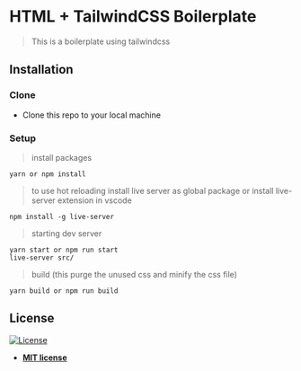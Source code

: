 # HTML + TailwindCSS Boilerplate

> This is a boilerplate using tailwindcss

## Installation

### Clone

- Clone this repo to your local machine

### Setup

> install packages

```shell
yarn or npm install
```

> to use hot reloading install live server as global package or install live-server extension in vscode

```shell
npm install -g live-server
```

> starting dev server

```shell
yarn start or npm run start
live-server src/
```

> build (this purge the unused css and minify the css file)

```shell
yarn build or npm run build
```

## License

[![License](http://img.shields.io/:license-mit-blue.svg?style=flat-square)](http://badges.mit-license.org)

- **[MIT license](http://opensource.org/licenses/mit-license.php)**
